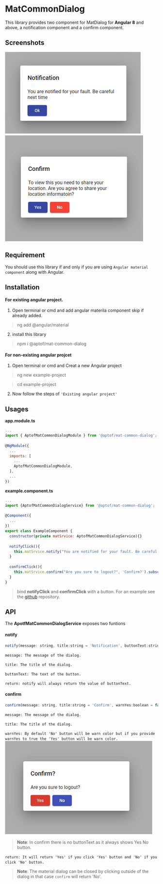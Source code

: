 # MatCommonDialog

This library provides two component for MatDialog for **Angular 8** and above, a notification component and a confirm component.

## Screenshots
![Notification](https://raw.githubusercontent.com/aptof/mat-common-dialog/master/images/notification.png)
![Confirmation](https://raw.githubusercontent.com/aptof/mat-common-dialog/master/images/confirm_default.png)


## Requirement

You should use this library if and only if you are using `Angular material component` along with Angular.
 

## Installation

#### For existing angular project.

1. Open terminal or cmd and add angular materila component skip if already added.

>ng add @angular/material
>

2. install this library
>npm i @aptof/mat-common-dialog


#### For non-existing angular projcet
1. Open terminal or cmd and Creat a new Angular project
>ng new example-project

>cd example-project

2. Now follow the steps of `'Existing angular project'`

## Usages

**app.module.ts**
```javascript
...
import { AptofMatCommonDialogModule } from '@aptof/mat-common-dialog';

@NgModule({
  ...
  imports: [
    ...
    AptofMatCommonDialogModule,
  ],
  ...
})
```

**example.component.ts**
```javascript
...
import {AptofMatCommonDialogService} from '@aptof/mat-common-dialog';

@Component({
  ...
})
export class ExampleComponent {
  constructor(private matSrvice: AptofMatCommonDialogService){}

  notifyClick(){
    this.matSrvice.notify("You are notified for your fault. Be careful next time").subscribe((result)=>console.log(result));
  }

  confirmClick(){
    this.matSrvice.confirm("Are you sure to logout?", 'Confirm?').subscribe((result)=>console.log(result));
  }
}
```
>bind **notifyClick** and **confirmClick** with a button. For an example see the [github](https://github.com/aptof/mat-common-dialog) repository.

## API

The **ApotfMatCommonDialogService** exposes two funtions

#### notify
```javascript
notify(message: string, title:string = 'Notification', buttonText:string = 'Ok'): Observable<any>
```
`message: The message of the dialog.`

`title: The title of the dialog.`

`buttonText: The text of the button.`

`return: notify will always return the value of buttonText.`

#### confirm
```javascript
confirm(message: string, title:string = 'Confirm', warnYes:boolean = false):Observable<any>
```
`message: The message of the dialog.`

`title: The title of the dialog.`

`warnYes: By default 'No' button will be warn color but if you provide warnYes to true the 'Yes' button will be warn color.`
![Confirmation_Alternate](https://raw.githubusercontent.com/aptof/mat-common-dialog/master/images/confirm_alternate.png)

>**Note**: In confirm there is no buttonText as it always shows Yes No button.

`return: It will return 'Yes' if you click 'Yes' button and 'No' if you click 'No' button.`
>**Note**: The material dialog can be closed by clicking outside of the dialog in that case `confirm` will return 'No'.
